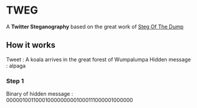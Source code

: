 # TWEG

A **Twitter Steganography** based on the great work of [Steg Of The Dump](https://github.com/holloway/steg-of-the-dump)

## How it works

Tweet : A koala arrives in the great forest of Wumpalumpa
Hidden message : alpaga

### Step 1

Binary of hidden message : 000001001100010000000001000111000001000000